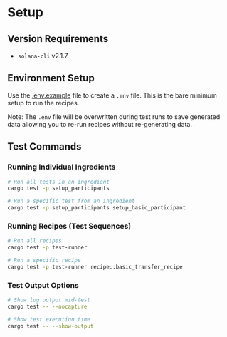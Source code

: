 # Setup

## Version Requirements
- `solana-cli` v2.1.7

## Environment Setup
Use the [.env.example](../.env.example) file to create a `.env` file.
This is the bare minimum setup to run the recipes.

Note: The `.env` file will be overwritten during test runs to save generated data allowing you to re-run recipes without re-generating data.
  
## Test Commands

### Running Individual Ingredients

```bash
# Run all tests in an ingredient
cargo test -p setup_participants

# Run a specific test from an ingredient
cargo test -p setup_participants setup_basic_participant
```

### Running Recipes (Test Sequences)

```bash
# Run all recipes
cargo test -p test-runner

# Run a specific recipe
cargo test -p test-runner recipe::basic_transfer_recipe
```

### Test Output Options

```bash
# Show log output mid-test
cargo test -- --nocapture

# Show test execution time
cargo test -- --show-output

```